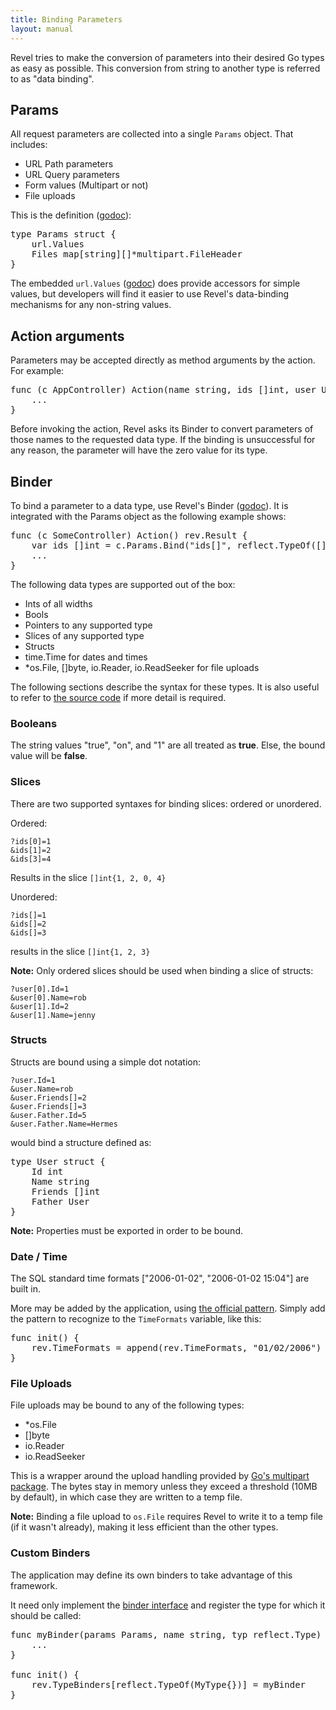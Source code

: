 ```yaml
---
title: Binding Parameters
layout: manual
---
```


Revel tries to make the conversion of parameters into their desired Go types as
easy as possible.  This conversion from string to another type is referred to as
"data binding".

## Params

All request parameters are collected into a single `Params` object.  That includes:
* URL Path parameters
* URL Query parameters
* Form values (Multipart or not)
* File uploads

This is the definition ([godoc](../docs/godoc/binder.html)):

<pre class="prettyprint lang-go">
type Params struct {
	url.Values
	Files map[string][]*multipart.FileHeader
}
</pre>

The embedded `url.Values` ([godoc](http://www.golang.org/pkg/net/url/#Values))
does provide accessors for simple values, but developers will find it easier to
use Revel's data-binding mechanisms for any non-string values.

## Action arguments

Parameters may be accepted directly as method arguments by the action.  For
example:

<pre class="prettyprint lang-go">
func (c AppController) Action(name string, ids []int, user User, img []byte) rev.Result {
	...
}
</pre>

Before invoking the action, Revel asks its Binder to convert parameters of those
names to the requested data type.  If the binding is unsuccessful for any
reason, the parameter will have the zero value for its type.

## Binder

To bind a parameter to a data type, use Revel's Binder
([godoc](../docs/godoc/binder.html)).  It is integrated with the Params object
as the following example shows:

<pre class="prettyprint lang-go">
func (c SomeController) Action() rev.Result {
	var ids []int = c.Params.Bind("ids[]", reflect.TypeOf([]int{}))
	...
}
</pre>

The following data types are supported out of the box:
* Ints of all widths
* Bools
* Pointers to any supported type
* Slices of any supported type
* Structs
* time.Time for dates and times
* \*os.File, []byte, io.Reader, io.ReadSeeker for file uploads

The following sections describe the syntax for these types.  It is also useful
to refer to [the source code](../docs/src/binder.html) if more detail is required.

### Booleans

The string values "true", "on", and "1" are all treated as **true**.  Else, the
bound value will be **false**.

### Slices

There are two supported syntaxes for binding slices: ordered or unordered.

Ordered:

	?ids[0]=1
	&ids[1]=2
	&ids[3]=4

Results in the slice `[]int{1, 2, 0, 4}`

Unordered:

	?ids[]=1
	&ids[]=2
	&ids[]=3

results in the slice `[]int{1, 2, 3}`

**Note:** Only ordered slices should be used when binding a slice of structs:

	?user[0].Id=1
	&user[0].Name=rob
	&user[1].Id=2
	&user[1].Name=jenny

### Structs

Structs are bound using a simple dot notation:

	?user.Id=1
	&user.Name=rob
	&user.Friends[]=2
	&user.Friends[]=3
	&user.Father.Id=5
	&user.Father.Name=Hermes

would bind a structure defined as:

<pre class="prettyprint lang-go">
type User struct {
	Id int
	Name string
	Friends []int
	Father User
}
</pre>

**Note:** Properties must be exported in order to be bound.

### Date / Time

The SQL standard time formats ["2006-01-02", "2006-01-02 15:04"] are built in.

More may be added by the application, using
[the official pattern](http://www.golang.org/pkg/time/#Constants).  Simply add
the pattern to recognize to the `TimeFormats` variable, like this:

<pre class="prettyprint lang-go">
func init() {
	rev.TimeFormats = append(rev.TimeFormats, "01/02/2006")
}
</pre>

### File Uploads

File uploads may be bound to any of the following types:
* *os.File
* []byte
* io.Reader
* io.ReadSeeker

This is a wrapper around the upload handling provided by
[Go's multipart package](http://www.golang.org/pkg/net/multipart).  The bytes
stay in memory unless they exceed a threshold (10MB by default), in which case
they are written to a temp file.

**Note:** Binding a file upload to `os.File` requires Revel to write it to a
temp file (if it wasn't already), making it less efficient than the other types.

### Custom Binders

The application may define its own binders to take advantage of this framework.

It need only implement the [binder interface](../docs/godoc/binder.html#Binder) and register the type for which it
should be called:

<pre class="prettyprint lang-go">
func myBinder(params Params, name string, typ reflect.Type) reflect.Value {
	...
}

func init() {
	rev.TypeBinders[reflect.TypeOf(MyType{})] = myBinder
}
</pre>
